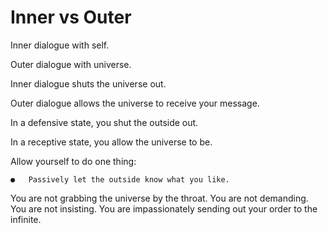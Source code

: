 # Inner vs Outer
Inner dialogue with self.

Outer dialogue with universe.


Inner dialogue shuts the universe out.


Outer dialogue allows the universe to receive your message.


In a defensive state, you shut the outside out.

In a receptive state, you allow the universe to be.

Allow yourself to do one thing:

	●	Passively let the outside know what you like.
 
You are not grabbing the universe by the throat. You are not demanding. You are not insisting. You are impassionately sending out your order to the infinite.
